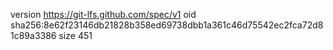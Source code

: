 version https://git-lfs.github.com/spec/v1
oid sha256:8e62f23146db21828b358ed69738dbb1a361c46d75542ec2fca72d81c89a3386
size 451
